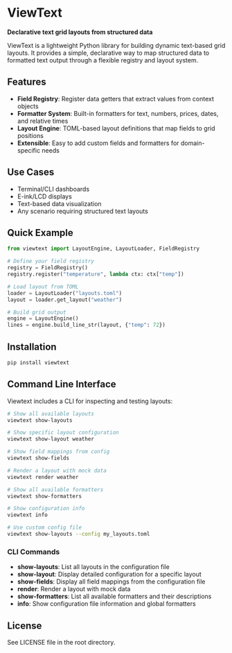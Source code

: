 # ViewText

**Declarative text grid layouts from structured data**

ViewText is a lightweight Python library for building dynamic text-based grid layouts.
It provides a simple, declarative way to map structured data to formatted text output
through a flexible registry and layout system.

## Features

- **Field Registry**: Register data getters that extract values from context objects
- **Formatter System**: Built-in formatters for text, numbers, prices, dates, and
  relative times
- **Layout Engine**: TOML-based layout definitions that map fields to grid positions
- **Extensible**: Easy to add custom fields and formatters for domain-specific needs

## Use Cases

- Terminal/CLI dashboards
- E-ink/LCD displays
- Text-based data visualization
- Any scenario requiring structured text layouts

## Quick Example

```python
from viewtext import LayoutEngine, LayoutLoader, FieldRegistry

# Define your field registry
registry = FieldRegistry()
registry.register("temperature", lambda ctx: ctx["temp"])

# Load layout from TOML
loader = LayoutLoader("layouts.toml")
layout = loader.get_layout("weather")

# Build grid output
engine = LayoutEngine()
lines = engine.build_line_str(layout, {"temp": 72})
```

## Installation

```bash
pip install viewtext
```

## Command Line Interface

Viewtext includes a CLI for inspecting and testing layouts:

```bash
# Show all available layouts
viewtext show-layouts

# Show specific layout configuration
viewtext show-layout weather

# Show field mappings from config
viewtext show-fields

# Render a layout with mock data
viewtext render weather

# Show all available formatters
viewtext show-formatters

# Show configuration info
viewtext info

# Use custom config file
viewtext show-layouts --config my_layouts.toml
```

### CLI Commands

- **show-layouts**: List all layouts in the configuration file
- **show-layout**: Display detailed configuration for a specific layout
- **show-fields**: Display all field mappings from the configuration file
- **render**: Render a layout with mock data
- **show-formatters**: List all available formatters and their descriptions
- **info**: Show configuration file information and global formatters

## License

See LICENSE file in the root directory.
